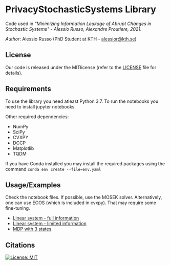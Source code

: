 # PrivacyStochasticSystems Library

Code used in *"Minimizing Information Leakage of Abrupt Changes in Stochastic Systems" - Alessio Russo, Alexandre Proutiere, 2021*.

_Author_: Alessio Russo (PhD Student at KTH - alessior@kth.se)

## License
Our code is released under the MITlicense (refer to the [LICENSE](https://github.com/rssalessio/PoisoningDataDrivenControl/blob/master/LICENSE) file for details).

## Requirements
To use the library you need atleast Python 3.7. To run the notebooks you need to install jupyter notebooks.

Other required dependencies:
- NumPy
- SciPy
- CVXPY
- DCCP
- Matplotlib
- TQDM

If you have Conda installed you may install the required packages using the command ``conda env create --file=env.yaml``

## Usage/Examples

Check the notebook files. If possible, use the MOSEK solver. Alternatively, one can use ECOS (which is included in cvxpy). That may require some fine-tuning.

- [Linear system - full information](https://github.com/rssalessio/PrivacyStochasticSystems/blob/main/linear_system_full_information_case.ipynb)
- [Linear system - limited information](https://github.com/rssalessio/PrivacyStochasticSystems/blob/main/linear_system_limited_information_case.ipynb)
- [MDP with 3 states](https://github.com/rssalessio/PrivacyStochasticSystems/blob/main/mdp_example.ipynb)

## Citations

[![License: MIT](https://img.shields.io/badge/License-MIT-yellow.svg)](https://opensource.org/licenses/MIT)

